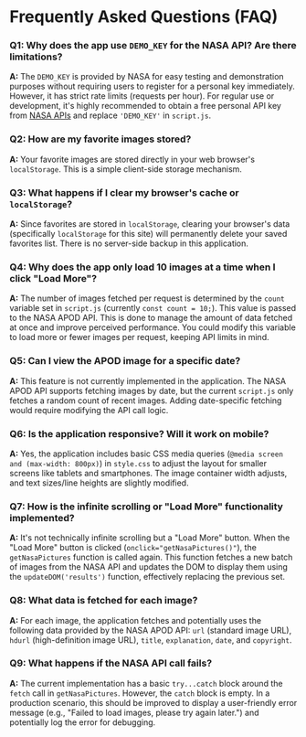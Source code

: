 # Frequently Asked Questions (FAQ)

### Q1: Why does the app use `DEMO_KEY` for the NASA API? Are there limitations?

**A:** The `DEMO_KEY` is provided by NASA for easy testing and demonstration purposes without requiring users to register for a personal key immediately. However, it has strict rate limits (requests per hour). For regular use or development, it's highly recommended to obtain a free personal API key from [NASA APIs](https://api.nasa.gov/) and replace `'DEMO_KEY'` in `script.js`.

### Q2: How are my favorite images stored?

**A:** Your favorite images are stored directly in your web browser's `localStorage`. This is a simple client-side storage mechanism.

### Q3: What happens if I clear my browser's cache or `localStorage`?

**A:** Since favorites are stored in `localStorage`, clearing your browser's data (specifically `localStorage` for this site) will permanently delete your saved favorites list. There is no server-side backup in this application.

### Q4: Why does the app only load 10 images at a time when I click "Load More"?

**A:** The number of images fetched per request is determined by the `count` variable set in `script.js` (currently `const count = 10;`). This value is passed to the NASA APOD API. This is done to manage the amount of data fetched at once and improve perceived performance. You could modify this variable to load more or fewer images per request, keeping API limits in mind.

### Q5: Can I view the APOD image for a specific date?

**A:** This feature is not currently implemented in the application. The NASA APOD API supports fetching images by date, but the current `script.js` only fetches a random count of recent images. Adding date-specific fetching would require modifying the API call logic.

### Q6: Is the application responsive? Will it work on mobile?

**A:** Yes, the application includes basic CSS media queries (`@media screen and (max-width: 800px)`) in `style.css` to adjust the layout for smaller screens like tablets and smartphones. The image container width adjusts, and text sizes/line heights are slightly modified.

### Q7: How is the infinite scrolling or "Load More" functionality implemented?

**A:** It's not technically infinite scrolling but a "Load More" button. When the "Load More" button is clicked (`onclick="getNasaPictures()"`), the `getNasaPictures` function is called again. This function fetches a new batch of images from the NASA API and updates the DOM to display them using the `updateDOM('results')` function, effectively replacing the previous set.

### Q8: What data is fetched for each image?

**A:** For each image, the application fetches and potentially uses the following data provided by the NASA APOD API: `url` (standard image URL), `hdurl` (high-definition image URL), `title`, `explanation`, `date`, and `copyright`.

### Q9: What happens if the NASA API call fails?

**A:**     The current implementation has a basic `try...catch` block around the `fetch` call in `getNasaPictures`. However, the `catch` block is empty. In a production scenario, this should be improved to display a user-friendly error message (e.g., "Failed to load images, please try again later.") and potentially log the error for debugging.
